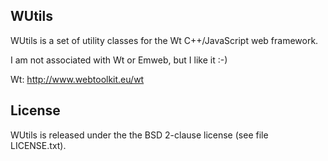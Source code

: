 WUtils
------

WUtils is a set of utility classes for the Wt C++/JavaScript web framework.

I am not associated with Wt or Emweb, but I like it :-)

Wt: http://www.webtoolkit.eu/wt


License
-------

WUtils is released under the the BSD 2-clause license (see file LICENSE.txt).
